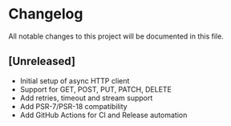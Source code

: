 # Changelog

All notable changes to this project will be documented in this file.

## [Unreleased]

- Initial setup of async HTTP client
- Support for GET, POST, PUT, PATCH, DELETE
- Add retries, timeout and stream support
- Add PSR-7/PSR-18 compatibility
- Add GitHub Actions for CI and Release automation

